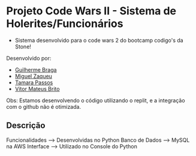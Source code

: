 # Projeto Code Wars II - Sistema de Holerites/Funcionários
- Sistema desenvolvido para o code wars 2 do bootcamp codigo's da Stone!

Desenvolvido por:
- <a href="https://github.com/guizao92" title="Clique e acesse agora!" target="_blank">Guilherme Braga</a>
- <a href="https://github.com/miguelzph/codewars2" title="Clique e acesse agora!" target="_blank">Miguel Zaqueu</a>
- <a href="https://github.com/Tahpassos" title="Clique e acesse agora!" target="_blank">Tamara Passos</a>
- <a href="https://github.com/VitorMath" title="Clique e acesse agora!" target="_blank">Vítor Mateus Brito</a>

Obs: Estamos desenvolvendo o código utilizando o replit, e a integração com o github não é otimizada.

## Descrição
Funcionalidades --> Desenvolvidas no Python
Banco de Dados --> MySQL na AWS
Interface --> Utilizado no Console do Python